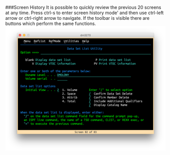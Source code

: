###Screen History
It is possible to quickly review the previous 20 screens at any time. Press ctrl-s to enter screen history mode' and then use ctrl-left arrow or ctrl-right arrow to navigate. If the toolbar is visible there are buttons which perform the same functions.  
![History screen](history.png?raw=true "history screen")
